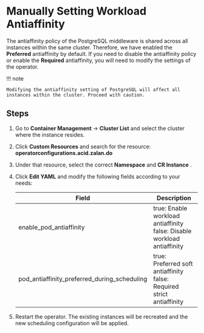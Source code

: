 # Manually Setting Workload Antiaffinity

The antiaffinity policy of the PostgreSQL middleware is shared across all instances within the same cluster. Therefore, we have enabled the __Preferred__ antiaffinity by default. If you need to disable the antiaffinity policy or enable the __Required__ antiaffinity, you will need to modify the settings of the operator.

!!! note

    Modifying the antiaffinity setting of PostgreSQL will affect all instances within the cluster. Proceed with caution.

## Steps

1. Go to __Container Management__ -> __Cluster List__ and select the cluster where the instance resides.

2. Click __Custom Resources__ and search for the resource: __operatorconfigurations.acid.zalan.do__ 


3. Under that resource, select the correct __Namespace__ and __CR Instance__ .


4. Click __Edit YAML__ and modify the following fields according to your needs:


    | Field                                          | Description                                           |
    | ---------------------------------------------- | ----------------------------------------------------- |
    | enable_pod_antiaffinity                        | true: Enable workload antiaffinity<br>false: Disable workload antiaffinity            |
    | pod_antiaffinity_preferred_during_scheduling    | true: Preferred soft antiaffinity<br>false: Required strict antiaffinity |

5. Restart the operator. The existing instances will be recreated and the new scheduling configuration will be applied.

